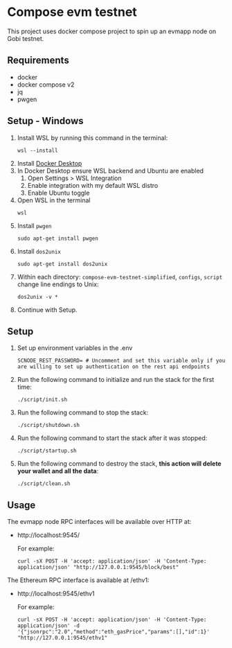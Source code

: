 # Compose evm testnet
This project uses docker compose project to spin up an evmapp node on Gobi testnet.

## Requirements
- docker
- docker compose v2
- jq
- pwgen

## Setup - Windows
1. Install WSL by running this command in the terminal:
    ```shell
    wsl --install
    ```
2. Install [Docker Desktop](https://www.docker.com/products/docker-desktop/)
3. In Docker Desktop ensure WSL backend and Ubuntu are enabled
    1. Open Settings > WSL Integration
    2. Enable integration with my default WSL distro
    3. Enable Ubuntu toggle
4. Open WSL in the terminal
    ```shell
    wsl
    ```
5. Install `pwgen`
    ```shell
    sudo apt-get install pwgen
    ```
6. Install `dos2unix`
    ```shell
    sudo apt-get install dos2unix
    ```
7. Within each directory: `compose-evm-testnet-simplified`, `configs`, `script` change line endings to Unix:
    ```shell
    dos2unix -v *
    ```
8. Continue with Setup.

## Setup
1. Set up environment variables in the .env 
    ```shell
    SCNODE_REST_PASSWORD= # Uncomment and set this variable only if you are willing to set up authentication on the rest api endpoints
    ```
2. Run the following command to initialize and run the stack for the first time:
    ```shell
    ./script/init.sh
    ```
3. Run the following command to stop the stack:
    ```shell
    ./script/shutdown.sh
    ```
4. Run the following command to start the stack after it was stopped:
    ```shell
    ./script/startup.sh
    ```
5. Run the following command to destroy the stack, **this action will delete your wallet and all the data**:
    ```shell
    ./script/clean.sh
    ```

## Usage
The evmapp node RPC interfaces will be available over HTTP at:
- http://localhost:9545/

   For example:
   ```
   curl -sX POST -H 'accept: application/json' -H 'Content-Type: application/json' "http://127.0.0.1:9545/block/best"
   ```

The Ethereum RPC interface is available at /ethv1:
- http://localhost:9545/ethv1

   For example:
   ```
   curl -sX POST -H 'accept: application/json' -H 'Content-Type: application/json' -d '{"jsonrpc":"2.0","method":"eth_gasPrice","params":[],"id":1}' "http://127.0.0.1:9545/ethv1"
   ```

